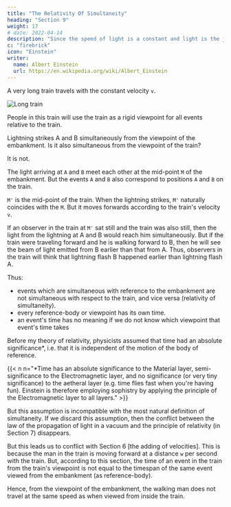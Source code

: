```yaml
---
title: "The Relativity Of Simultaneity"
heading: "Section 9"
weight: 17
# date: 2022-04-14
description: "Since the speed of light is a constant and light is the judge, then time becomes relative to the viewpoint"
c: "firebrick"
icon: "Einstein"
writer:
  name: Albert Einstein
  url: https://en.wikipedia.org/wiki/Albert_Einstein
---
```




<!-- UP to now our considerations have been referred to a particular body of reference, which we have styled a “railway embankment.” -->

A very long train travels with the constant velocity `v`.

![Long train](/graphics/physics/amb.png)

People in this train will use the train as a rigid viewpoint for all events relative to the train.

<!-- Then every event which takes place along the line also takes place at a particular point of the train. Also the definition of simultaneity can be given relative to the train in exactly the same way as with respect to the embankment.

As a natural consequence, however, the following question arises=  -->

Lightning strikes A and B simultaneously from the viewpoint of the embankment. Is it also simultaneous from the viewpoint of the train? 

It is not. 

The light arriving at `A` and `B` meet each other at the mid-point `M` of the embankment. But the events `A` and `B` also correspond to positions `A` and `B` on the train. 

`M'` is the mid-point of the train. When the lightning strikes, `M'` naturally coincides with the `M`. But it moves forwards according to the train's velocity `v`. 

If an observer in the train at `M'` sat still and the train was also still, then the  light from the lightning at A and B would reach him simultaneously. But if the train were traveling forward and he is walking forward to B, then he will see the beam of light emitted from B earlier than that from A. Thus, observers in the train will think that lightning flash B happened earlier than lightning flash A.

Thus:
- events which are simultaneous with reference to the embankment are not simultaneous with respect to the train, and vice versa (relativity of simultaneity).
- every reference-body or viewpoint has its own time.
- an event's time has no meaning if we do not know which viewpoint that event's time takes

Before my theory of relativity, physicists assumed that time had an absolute significance*, i.e. that it is independent of the motion of the body of reference.

{{< n n="*Time has an absolute significance to the Material layer, semi-significance to the Electromagnetic layer, and no significance (or very tiny significance) to the aetheral layer (e.g. time flies fast when you're having fun). Einstein is therefore employing sophistry by applying the principle of the Electromagnetic layer to all layers." >}}
 


But this assumption is incompatible with the most natural definition of simultaneity. If we discard this assumption, then the conflict between the law of the propagation of light in a vacuum and the principle of relativity (in Section 7) disappears.

But this leads us to conflict with Section 6 [the adding of velocities]. <!-- We were led to that conflict by the considerations of Section 6, which are now no longer tenable.  --> This is because the man in the train is moving forward at a distance `w` per second with the train<!--  is also moving at the same distance with respect to the embankment in each second -->. But, according to this section, the time of an event in the train from the train's viewpoint is not equal to the timespan of the same event viewed from the embankment (as reference-body). 

Hence, from the viewpoint of the embankment, the walking man does not travel at the same speed as when viewed from inside the train. <!-- the distance `w` relative to the train in a time equal to 1 second. --> 

<!-- Moreover, Section 6 is based on an arbitrary assumption.  -->

<!--  although it was always tacitly made even before the introduction of the theory of relativity. -->
